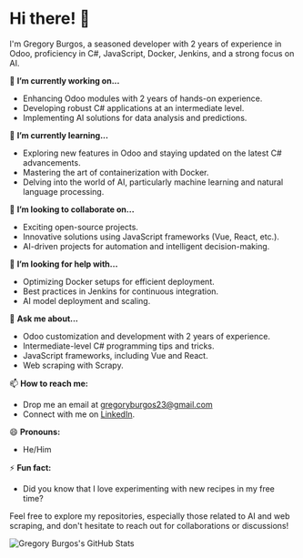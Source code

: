 # Hi there! 👋

I'm Gregory Burgos, a seasoned developer with 2 years of experience in Odoo, proficiency in C#, JavaScript, Docker, Jenkins, and a strong focus on AI.

🔭 **I’m currently working on...**
- Enhancing Odoo modules with 2 years of hands-on experience.
- Developing robust C# applications at an intermediate level.
- Implementing AI solutions for data analysis and predictions.

🌱 **I’m currently learning...**
- Exploring new features in Odoo and staying updated on the latest C# advancements.
- Mastering the art of containerization with Docker.
- Delving into the world of AI, particularly machine learning and natural language processing.

👯 **I’m looking to collaborate on...**
- Exciting open-source projects.
- Innovative solutions using JavaScript frameworks (Vue, React, etc.).
- AI-driven projects for automation and intelligent decision-making.

🤔 **I’m looking for help with...**
- Optimizing Docker setups for efficient deployment.
- Best practices in Jenkins for continuous integration.
- AI model deployment and scaling.

💬 **Ask me about...**
- Odoo customization and development with 2 years of experience.
- Intermediate-level C# programming tips and tricks.
- JavaScript frameworks, including Vue and React.
- Web scraping with Scrapy.

📫 **How to reach me:**
- Drop me an email at gregoryburgos23@gmail.com
- Connect with me on [LinkedIn]([https://www.linkedin.com/in/gregoryburgos/](https://www.linkedin.com/in/gregory-yeriel-burgos-de-paula-7148a9183/)).

😄 **Pronouns:**
- He/Him

⚡ **Fun fact:**
- Did you know that I love experimenting with new recipes in my free time?

Feel free to explore my repositories, especially those related to AI and web scraping, and don't hesitate to reach out for collaborations or discussions!

![Gregory Burgos's GitHub Stats](https://github-readme-stats.vercel.app/api?username=Gregoryburgos17&show_icons=true&count_private=true&hide=issues&theme=dark)
